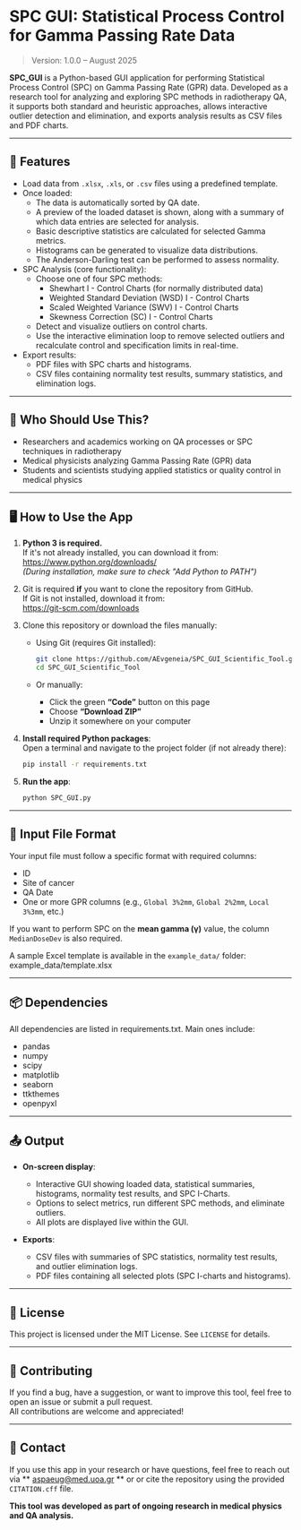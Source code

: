 # SPC GUI: Statistical Process Control for Gamma Passing Rate Data

> Version: 1.0.0 – August 2025

**SPC_GUI** is a Python-based GUI application for performing Statistical Process Control (SPC) on Gamma Passing Rate (GPR) data. Developed as a research tool for analyzing and exploring SPC methods in radiotherapy QA, it supports both standard and heuristic approaches, allows interactive outlier detection and elimination, and exports analysis results as CSV files and PDF charts.

---

## 📌 Features

- Load data from `.xlsx`, `.xls`, or `.csv` files using a predefined template.
- Once loaded:
  - The data is automatically sorted by QA date.
  - A preview of the loaded dataset is shown, along with a summary of which data entries are selected for analysis.
  - Basic descriptive statistics are calculated for selected Gamma metrics.
  - Histograms can be generated to visualize data distributions.
  - The Anderson-Darling test can be performed to assess normality.
- SPC Analysis (core functionality):
  - Choose one of four SPC methods:
    - Shewhart I - Control Charts (for normally distributed data)
    - Weighted Standard Deviation (WSD) I - Control Charts
    - Scaled Weighted Variance (SWV) I - Control Charts
    - Skewness Correction (SC) I - Control Charts
  - Detect and visualize outliers on control charts.
  - Use the interactive elimination loop to remove selected outliers and recalculate control and specification limits in real-time.
- Export results:
  - PDF files with SPC charts and histograms.
  - CSV files containing normality test results, summary statistics, and elimination logs.

---

## 🎯 Who Should Use This?

- Researchers and academics working on QA processes or SPC techniques in radiotherapy
- Medical physicists analyzing Gamma Passing Rate (GPR) data
- Students and scientists studying applied statistics or quality control in medical physics

---

## 🖥️ How to Use the App

1. **Python 3 is required.**  
   If it's not already installed, you can download it from:  
   https://www.python.org/downloads/  
   *(During installation, make sure to check "Add Python to PATH")*

2. Git is required **if** you want to clone the repository from GitHub.  
   If Git is not installed, download it from:  
   https://git-scm.com/downloads

3. Clone this repository or download the files manually:

   - Using Git (requires Git installed):
     ```bash
     git clone https://github.com/AEvgeneia/SPC_GUI_Scientific_Tool.git
     cd SPC_GUI_Scientific_Tool
     ```

   - Or manually:
     - Click the green **“Code”** button on this page
     - Choose **“Download ZIP”**
     - Unzip it somewhere on your computer

4. **Install required Python packages**:  
   Open a terminal and navigate to the project folder (if not already there):

   ```bash
   pip install -r requirements.txt
   ```

5. **Run the app**:  

   ```bash
   python SPC_GUI.py
   ```

---

## 📂 Input File Format

Your input file must follow a specific format with required columns:
- ID
- Site of cancer
- QA Date
- One or more GPR columns (e.g., `Global 3%2mm`, `Global 2%2mm`, `Local 3%3mm`, etc.)

If you want to perform SPC on the **mean gamma (γ)** value, the column `MedianDoseDev` is also required.

A sample Excel template is available in the `example_data/` folder:
example_data/template.xlsx

---

## 📦 Dependencies

All dependencies are listed in requirements.txt. Main ones include:
- pandas
- numpy
- scipy
- matplotlib
- seaborn
- ttkthemes
- openpyxl

---

## 📤 Output

- **On-screen display**:
  - Interactive GUI showing loaded data, statistical summaries, histograms, normality test results, and SPC I-Charts.
  - Options to select metrics, run different SPC methods, and eliminate outliers.
  - All plots are displayed live within the GUI.

- **Exports**:
  - CSV files with summaries of SPC statistics, normality test results, and outlier elimination logs.
  - PDF files containing all selected plots (SPC I-charts and histograms).

---

## 🪪 License

This project is licensed under the MIT License. See `LICENSE` for details.

---

## 🤝 Contributing

If you find a bug, have a suggestion, or want to improve this tool, feel free to open an issue or submit a pull request.  
All contributions are welcome and appreciated!

---

## 📧 Contact

If you use this app in your research or have questions, feel free to reach out via ** aspaeug@med.uoa.gr ** or or cite the repository using the provided `CITATION.cff` file.

**This tool was developed as part of ongoing research in medical physics and QA analysis.**

